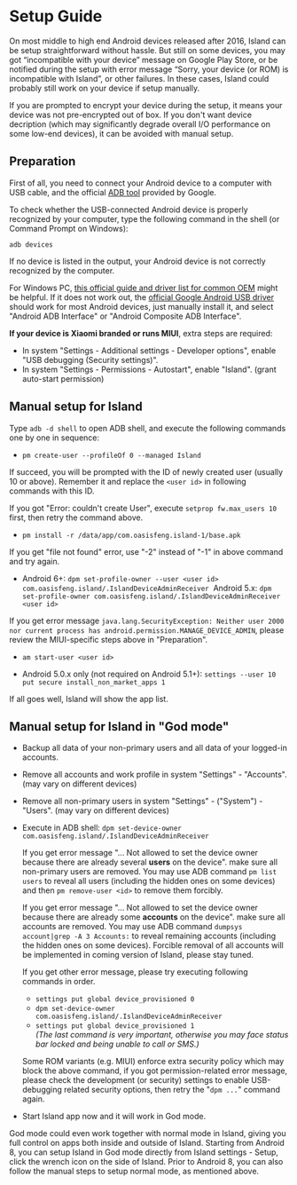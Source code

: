 Setup Guide
=============

On most middle to high end Android devices released after 2016, Island can be setup straightforward without hassle. But still on some devices, you may got “incompatible with your device” message on Google Play Store, or be notified during the setup with error message “Sorry, your device (or ROM) is incompatible with Island”, or other failures. In these cases, Island could probably still work on your device if setup manually.

If you are prompted to encrypt your device during the setup, it means your device was not pre-encrypted out of box. If you don't want device decription (which may significantly degrade overall I/O performance on some low-end devices), it can be avoided with manual setup.


Preparation
-------------

First of all, you need to connect your Android device to a computer with USB cable, and the official [ADB tool](https://developer.android.com/studio/releases/platform-tools.html) provided by Google.

To check whether the USB-connected Android device is properly recognized by your computer, type the following command in the shell (or Command Prompt on Windows):

`adb devices`

If no device is listed in the output, your Android device is not correctly recognized by the computer.

For Windows PC, [this official guide and driver list for common OEM](https://developer.android.com/studio/run/oem-usb.html) might be helpful. If it does not work out, the [official Google Android USB driver](http://dl.google.com/android/repository/usb_driver_r11-windows.zip) should work for most Android devices, just manually install it, and select "Android ADB Interface" or "Android Composite ADB Interface".

**If your device is Xiaomi branded or runs MIUI**, extra steps are required:

- In system "Settings - Additional settings - Developer options", enable "USB debugging (Security settings)".
- In system "Settings - Permissions - Autostart", enable "Island". (grant auto-start permission)

Manual setup for Island
-------------------------

Type `adb -d shell` to open ADB shell, and execute the following commands one by one in sequence:

- `pm create-user --profileOf 0 --managed Island`

If succeed, you will be prompted with the ID of newly created user (usually 10 or above). Remember it and replace the `<user id>` in following commands with this ID.

If you got "Error: couldn't create User", execute `setprop fw.max_users 10` first, then retry the command above.

- `pm install -r /data/app/com.oasisfeng.island-1/base.apk`

If you get "file not found" error, use "-2" instead of "-1" in above command and try again.

- Android 6+: `dpm set-profile-owner --user <user id> com.oasisfeng.island/.IslandDeviceAdminReceiver` 
Android 5.x: `dpm set-profile-owner com.oasisfeng.island/.IslandDeviceAdminReceiver <user id>`

If you get error message `java.lang.SecurityException: Neither user 2000 nor current process has android.permission.MANAGE_DEVICE_ADMIN`, please review the MIUI-specific steps above in "Preparation".

- `am start-user <user id>`

- Android 5.0.x only (not required on Android 5.1+): `settings --user 10 put secure install_non_market_apps 1`

If all goes well, Island will show the app list.


Manual setup for Island in "God mode"
---------------------------------------

- Backup all data of your non-primary users and all data of your logged-in accounts.

- Remove all accounts and work profile in system "Settings" - "Accounts". (may vary on different devices)

- Remove all non-primary users in system "Settings" - ("System") - "Users". (may vary on different devices)

- Execute in ADB shell: `dpm set-device-owner com.oasisfeng.island/.IslandDeviceAdminReceiver`

  If you get error message "... Not allowed to set the device owner because there are already several **users** on the device". make sure all non-primary users are removed. You may use ADB command `pm list users` to reveal all users (including the hidden ones on some devices) and then `pm remove-user <id>` to remove them forcibly.

  If you get error message "... Not allowed to set the device owner because there are already some **accounts** on the device". make sure all accounts are removed. You may use ADB command `dumpsys account|grep -A 3 Accounts:` to reveal remaining accounts (including the hidden ones on some devices). Forcible removal of all accounts will be implemented in coming version of Island, please stay tuned.

  If you get other error message, please try executing following commands in order.  
  - `settings put global device_provisioned 0`  
  - `dpm set-device-owner com.oasisfeng.island/.IslandDeviceAdminReceiver`  
  - `settings put global device_provisioned 1`  
  *(The last command is very important, otherwise you may face status bar locked and being unable to call or SMS.)*

  Some ROM variants (e.g. MIUI) enforce extra security policy which may block the above command, if you got permission-related error message, please check the development (or security) settings to enable USB-debugging related security options, then retry the "`dpm ...`" command again.

- Start Island app now and it will work in God mode.

God mode could even work together with normal mode in Island, giving you full control on apps both inside and outside of Island. Starting from Android 8, you can setup Island in God mode directly from Island settings - Setup, click the wrench icon on the side of Island. Prior to Android 8, you can also follow the manual steps to setup normal mode, as mentioned above.
